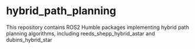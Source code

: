 # hybrid_path_planning
 This repository contains ROS2 Humble packages implementing hybrid path planning algorithms, including reeds_shepp_hybrid_astar and dubins_hybrid_star
